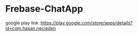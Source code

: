 # Frebase-ChatApp

google play link :https://play.google.com/store/apps/details?id=com.hasan.necieden
